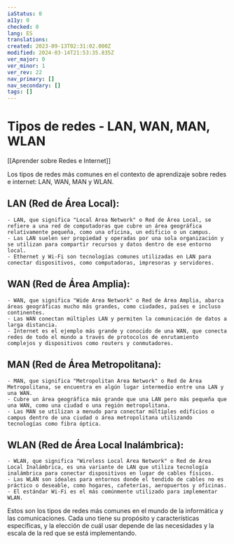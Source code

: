 ```yaml
---
iaStatus: 0
a11y: 0
checked: 0
lang: ES
translations: 
created: 2023-09-13T02:31:02.000Z
modified: 2024-03-14T21:53:35.835Z
ver_major: 0
ver_minor: 1
ver_rev: 22
nav_primary: []
nav_secondary: []
tags: []
---
```

# Tipos de redes - LAN, WAN, MAN, WLAN

[[Aprender sobre Redes e Internet]]

Los tipos de redes más comunes en el contexto de aprendizaje sobre redes e internet: LAN, WAN, MAN y WLAN.

## LAN (Red de Área Local):
    
    - LAN, que significa "Local Area Network" o Red de Área Local, se refiere a una red de computadoras que cubre un área geográfica relativamente pequeña, como una oficina, un edificio o un campus.
    - Las LAN suelen ser propiedad y operadas por una sola organización y se utilizan para compartir recursos y datos dentro de ese entorno local.
    - Ethernet y Wi-Fi son tecnologías comunes utilizadas en LAN para conectar dispositivos, como computadoras, impresoras y servidores.

## WAN (Red de Área Amplia):
    
    - WAN, que significa "Wide Area Network" o Red de Área Amplia, abarca áreas geográficas mucho más grandes, como ciudades, países e incluso continentes.
    - Las WAN conectan múltiples LAN y permiten la comunicación de datos a larga distancia.
    - Internet es el ejemplo más grande y conocido de una WAN, que conecta redes de todo el mundo a través de protocolos de enrutamiento complejos y dispositivos como routers y conmutadores.

## MAN (Red de Área Metropolitana):
    
    - MAN, que significa "Metropolitan Area Network" o Red de Área Metropolitana, se encuentra en algún lugar intermedio entre una LAN y una WAN.
    - Cubre un área geográfica más grande que una LAN pero más pequeña que una WAN, como una ciudad o una región metropolitana.
    - Las MAN se utilizan a menudo para conectar múltiples edificios o campus dentro de una ciudad o área metropolitana utilizando tecnologías como fibra óptica.

##  WLAN (Red de Área Local Inalámbrica):
    
    - WLAN, que significa "Wireless Local Area Network" o Red de Área Local Inalámbrica, es una variante de LAN que utiliza tecnología inalámbrica para conectar dispositivos en lugar de cables físicos.
    - Las WLAN son ideales para entornos donde el tendido de cables no es práctico o deseable, como hogares, cafeterías, aeropuertos y oficinas.
    - El estándar Wi-Fi es el más comúnmente utilizado para implementar WLAN.

Estos son los tipos de redes más comunes en el mundo de la informática y las comunicaciones. Cada uno tiene su propósito y características específicas, y la elección de cuál usar depende de las necesidades y la escala de la red que se está implementando.